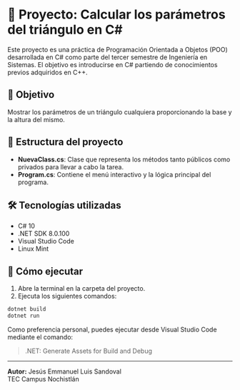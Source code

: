 # 🏦 Proyecto: Calcular los parámetros del triángulo en C#

Este proyecto es una práctica de Programación Orientada a Objetos (POO) desarrollada en C# como parte del tercer semestre de Ingeniería en Sistemas. El objetivo es introducirse en C# partiendo de conocimientos previos adquiridos en C++.

## 🎯 Objetivo

Mostrar los parámetros de un triángulo cualquiera proporcionando la base y la altura del mismo.

## 🧱 Estructura del proyecto

- **NuevaClass.cs**: Clase que representa los métodos tanto públicos como privados para llevar a cabo la tarea.
- **Program.cs**: Contiene el menú interactivo y la lógica principal del programa.

## 🛠️ Tecnologías utilizadas

- C# 10
- .NET SDK 8.0.100
- Visual Studio Code
- Linux Mint

## 🚀 Cómo ejecutar

1. Abre la terminal en la carpeta del proyecto.
2. Ejecuta los siguientes comandos:

```bash
dotnet build
dotnet run
```

Como preferencia personal, puedes ejecutar desde Visual Studio Code mediante el comando:

> .NET: Generate Assets for Build and Debug

---

**Autor:** Jesús Emmanuel Luis Sandoval  
TEC Campus Nochistlán
